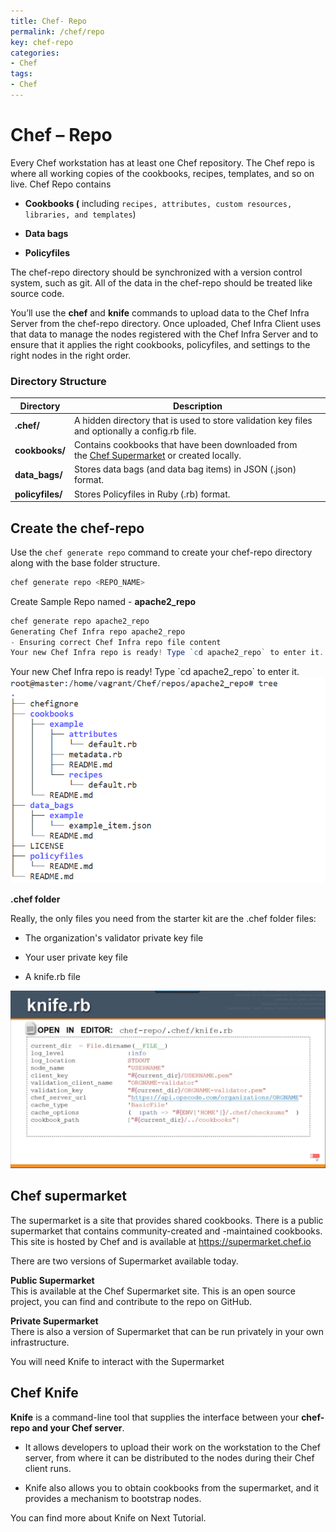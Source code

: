 ```yaml
---
title: Chef- Repo
permalink: /chef/repo
key: chef-repo
categories:
- Chef
tags:
- Chef
---
```


Chef – Repo
===========

Every Chef workstation has at least one Chef repository. The Chef repo is where
all working copies of the cookbooks, recipes, templates, and so on live. Chef
Repo contains

-   **Cookbooks (** including `recipes, attributes, custom resources, libraries,
    and templates`)

-   **Data bags**

-   **Policyfiles**

The chef-repo directory should be synchronized with a version control system,
such as git. All of the data in the chef-repo should be treated like source
code.

You’ll use the **chef** and **knife** commands to upload data to the Chef Infra
Server from the chef-repo directory. Once uploaded, Chef Infra Client uses that
data to manage the nodes registered with the Chef Infra Server and to ensure
that it applies the right cookbooks, policyfiles, and settings to the right
nodes in the right order.

### Directory Structure 

| **Directory**    | **Description**                                                                                                            |
|------------------|----------------------------------------------------------------------------------------------------------------------------|
| **.chef/**       | A hidden directory that is used to store validation key files and optionally a config.rb file.                             |
| **cookbooks/**   | Contains cookbooks that have been downloaded from the [Chef Supermarket](https://supermarket.chef.io/) or created locally. |
| **data_bags/**   | Stores data bags (and data bag items) in JSON (.json) format.                                                              |
| **policyfiles/** | Stores Policyfiles in Ruby (.rb) format.                                                                                   |



## Create the chef-repo

Use the `chef generate repo` command to create your chef-repo directory
along with the base folder structure.
```powershell
chef generate repo <REPO_NAME>
```


Create Sample Repo named - **apache2_repo**
```powershell
chef generate repo apache2_repo
Generating Chef Infra repo apache2_repo
- Ensuring correct Chef Infra repo file content
Your new Chef Infra repo is ready! Type `cd apache2_repo` to enter it.
```

Your new Chef Infra repo is ready! Type \`cd apache2_repo\` to enter it.
![](media/f265de35d51a0d47cba84706a104dec5.png)



**.chef folder**

Really, the only files you need from the starter kit are the .chef folder files:

-   The organization's validator private key file

-   Your user private key file

-   A knife.rb file

![](media/ce0017751a94f99ce53485d73cc17d08.png)



## Chef supermarket

The supermarket is a site that provides shared cookbooks. There is a public
supermarket that contains community-created and -maintained cookbooks. This site
is hosted by Chef and is available at <https://supermarket.chef.io>

There are two versions of Supermarket available today.

**Public Supermarket**  
This is available at the Chef Supermarket site. This is an open source project,
you can find and contribute to the repo on GitHub.

**Private Supermarket**  
There is also a version of Supermarket that can be run privately in your own
infrastructure.

You will need Knife to interact with the Supermarket

## Chef Knife

**Knife** is a command-line tool that supplies the interface between your
**chef-repo and your Chef server**.

-   It allows developers to upload their work on the workstation to the Chef
    server, from where it can be distributed to the nodes during their Chef
    client runs.

-   Knife also allows you to obtain cookbooks from the supermarket, and it
    provides a mechanism to bootstrap nodes.

You can find more about Knife on Next Tutorial.
